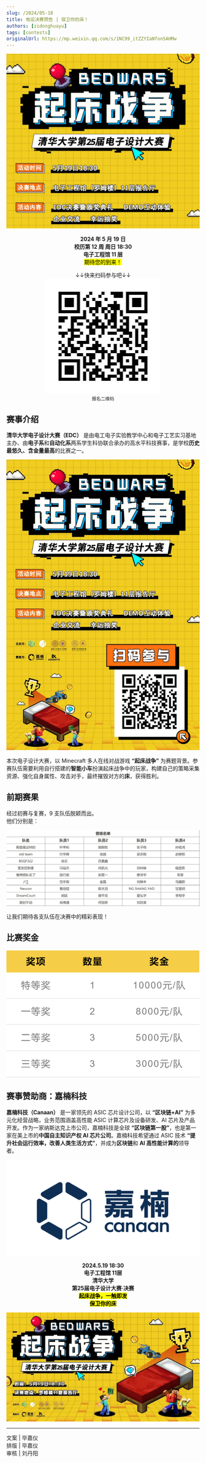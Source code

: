 ```yaml
---
slug: /2024/05-18
title: 电设决赛预告 | 保卫你的床！
authors: [zidonghuayu]
tags: [contests]
originalUrl: https://mp.weixin.qq.com/s/1NC99_itZZYIaNfon5AHMw
---
```


![决赛海报](img/1.webp)

<!--truncate-->

**<center>2024 年 5 月 19 日**  
**校历第 12 周 周日 18:30**  
**电子工程馆 11 层**  
<mark>期待您的到来！</mark>

↓↓快来扫码参与吧↓↓  
![报名二维码](img/2.jpeg)  
<small>报名二维码</small></center>

## 赛事介绍

**清华大学电子设计大赛（EDC）** 是由电工电子实验教学中心和电子工艺实习基地主办、由**电子系**和**自动化系**两系学生科协联合承办的高水平科技赛事，是学校**历史最悠久、含金量最高**的比赛之一。

![活动海报](img/3.jpeg)

本次电子设计大赛，以 Minecraft 多人在线对战游戏 **“起床战争”** 为赛题背景。参赛队伍需要利用自行搭建的**智能小车**扮演起床战争中的玩家，构建自己的策略采集资源、强化自身属性、攻击对手，最终摧毁对方的**床**，获得胜利。

## 前期赛果

经过初赛与复赛，9 支队伍脱颖而出。  
他们分别是：

![晋级名单](img/4.png)

让我们期待各支队伍在决赛中的精彩表现！

## 比赛奖金

![比赛奖金](img/5.png)

## 赛事赞助商：嘉楠科技

**嘉楠科技（Canaan）** 是一家领先的 ASIC 芯片设计公司，以 **“区块链+AI”** 为多元化经营战略，业务范围涵盖高性能 ASIC 计算芯片及设备研发、AI 芯片及产品开发。作为一家纳斯达克上市公司，嘉楠科技是全球 **“区块链第一股”**，也是第一家在美上市的**中国自主知识产权 AI 芯片公司**。嘉楠科技希望通过 ASIC 技术 **“提升社会运行效率，改善人类生活方式”**，并成为**区块链**和 **AI 高性能计算的**领导者。<center>

![嘉楠科技](img/6.png)

**2024.5.19 18:30**  
**电子工程馆 11层**  
**清华大学**  
**第25届电子设计大赛·决赛**  
**<mark>起床战争，一触即发</mark>**  
**<mark>保卫你的床</mark>**

![活动海报](img/7.jpeg)</center>

---

文案 | 毕嘉仪  
排版 | 毕嘉仪  
审核 | 刘丹阳
